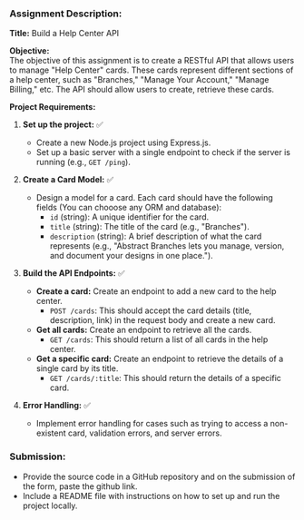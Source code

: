 ### Assignment Description:

**Title:** Build a Help Center API

**Objective:**  
The objective of this assignment is to create a RESTful API that allows users to manage "Help Center" cards. These cards represent different sections of a help center, such as "Branches," "Manage Your Account," "Manage Billing," etc. The API should allow users to create, retrieve these cards.

**Project Requirements:**

1. **Set up the project:** ✅
   - Create a new Node.js project using Express.js.
   -  Set up a basic server with a single endpoint to check if the server is running (e.g., `GET /ping`).

2. **Create a Card Model:** ✅
   - Design a model for a card. Each card should have the following fields (You can chooose any ORM and database):
     - `id` (string): A unique identifier for the card.
     - `title` (string): The title of the card (e.g., "Branches").
     - `description` (string): A brief description of what the card represents (e.g., "Abstract Branches lets you manage, version, and document your designs in one place.").

3. **Build the API Endpoints:** ✅
   - **Create a card:** Create an endpoint to add a new card to the help center.
     - `POST /cards`: This should accept the card details (title, description, link) in the request body and create a new card.
   - **Get all cards:** Create an endpoint to retrieve all the cards.
     - `GET /cards`: This should return a list of all cards in the help center.
   - **Get a specific card:** Create an endpoint to retrieve the details of a single card by its title.
     - `GET /cards/:title`: This should return the details of a specific card.

4. **Error Handling:** ✅
   - Implement error handling for cases such as trying to access a non-existent card, validation errors, and server errors.


### Submission: 
- Provide the source code in a GitHub repository and on the submission of the form, paste the github link.
- Include a README file with instructions on how to set up and run the project locally.
